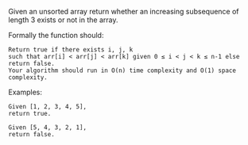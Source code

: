 Given an unsorted array return whether an increasing subsequence of length 3 exists or not in the array.

Formally the function should:
```
Return true if there exists i, j, k 
such that arr[i] < arr[j] < arr[k] given 0 ≤ i < j < k ≤ n-1 else return false.
Your algorithm should run in O(n) time complexity and O(1) space complexity.
```
Examples:
```
Given [1, 2, 3, 4, 5],
return true.
```

```
Given [5, 4, 3, 2, 1],
return false.
```
